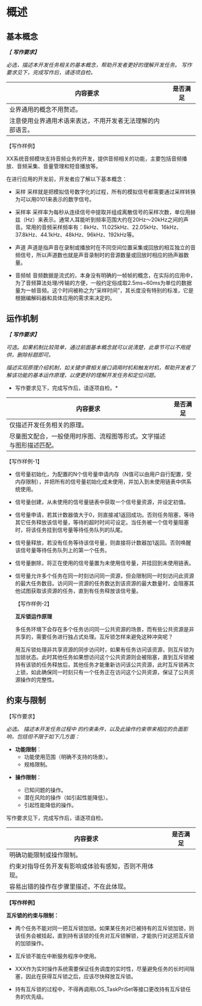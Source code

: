 # 概述

## 基本概念

*【 **写作要求】***

*必选，描述本开发任务相关的基本概念，帮助开发者更好的理解开发任务。* *写作要求见下，完成写作后，请逐项自检。*

| 内容要求 | 是否满足 |
| -------- | -------- |
| 业界通用的概念不用赘述。 |  |
| 注意使用业界通用术语来表达，不用开发者无法理解的内部语言。 |  |


【写作样例】


XX系统音频模块支持音频业务的开发，提供音频相关的功能，主要包括音频播放、音频采集、音量管理和短音播放等。


在进行应用的开发前，开发者应了解以下基本概念：


- 采样
  采样就是把模拟信号数字化的过程，所有的模拟信号都需要通过采样转换为可以用0101来表示的数字信号。

- 采样率
  采样率为每秒从连续信号中提取并组成离散信号的采样次数，单位用赫兹（Hz）来表示。通常人耳能听到频率范围大约在20Hz～20kHz之间的声音。常用的音频采样频率有：8kHz、11.025kHz、22.05kHz、16kHz、37.8kHz、44.1kHz、48kHz、96kHz、192kHz等。

- 声道
  声道是指声音在录制或播放时在不同空间位置采集或回放的相互独立的音频信号，所以声道数也就是声音录制时的音源数量或回放时相应的扬声器数量。

- 音频帧
  音频数据是流式的，本身没有明确的一帧帧的概念，在实际的应用中，为了音频算法处理/传输的方便，一般约定俗成取2.5ms~60ms为单位的数据量为一帧音频。这个时间被称之为“采样时间”，其长度没有特别的标准，它是根据编解码器和具体应用的需求来决定的。


## 运作机制

*【 **写作要求】***

*可选。如果机制比较简单，通过前面基本概念就可以说清楚，此章节可以不用提供，删除标题即可。*

*描述实现原理介绍机制，如关键步骤相关接口调用时机和触发时机，帮助开发者了解该功能的基本运作原理，以便更好的理解开发任务和定位问题。*

* 写作要求见下，完成写作后，请逐项自检。*

| 内容要求 | 是否满足 |
| -------- | -------- |
| 仅描述开发任务相关的原理。 |  |
| 尽量图文配合，一般使用时序图、流程图等形式。文字描述与图形描述匹配。 |  |

【写作样例-1】

- 信号量初始化，为配置的N个信号量申请内存（N值可以由用户自行配置，受内存限制），并把所有的信号量初始化成未使用，并加入到未使用链表中供系统使用。

- 信号量创建，从未使用的信号量链表中获取一个信号量资源，并设定初值。

- 信号量申请，若其计数器值大于0，则直接减1返回成功。否则任务阻塞，等待其它任务释放该信号量，等待的超时时间可设定。当任务被一个信号量阻塞时，将该任务挂到信号量等待任务队列的队尾。

- 信号量释放，若没有任务等待该信号量，则直接将计数器加1返回。否则唤醒该信号量等待任务队列上的第一个任务。

- 信号量删除，将正在使用的信号量置为未使用信号量，并挂回到未使用链表。

- 信号量允许多个任务在同一时刻访问同一资源，但会限制同一时刻访问此资源的最大任务数目。访问同一资源的任务数达到该资源的最大数量时，会阻塞其他试图获取该资源的任务，直到有任务释放该信号量。
  

  【写作样例-2】

  **互斥锁运作原理**

  多任务环境下会存在多个任务访问同一公共资源的场景，而有些公共资源是非共享的，需要任务进行独占式处理。互斥锁怎样来避免这种冲突呢？

  用互斥锁处理非共享资源的同步访问时，如果有任务访问该资源，则互斥锁为加锁状态。此时其他任务如果想访问这个公共资源则会被阻塞，直到互斥锁被持有该锁的任务释放后，其他任务才能重新访问该公共资源，此时互斥锁再次上锁，如此确保同一时刻只有一个任务正在访问这个公共资源，保证了公共资源操作的完整性。



## 约束与限制

【写作要求】

*必选。* *描述本开发任务过程中* *的约束条件，以及此操作约束带来相应的负面影响，包括但不限于如下几方面：*

- **功能限制**：  
  - 功能使用范围（明确不支持的场景）。
  - 规格限制。

* **操作限制**：

  * 已知问题的操作。
  * 潜在风险的操作（如引起性能降低）。
  * 引起性能降低的操作。

写作要求见下，完成写作后，请逐项自检。

| 内容要求 | 是否满足 |
| -------- | -------- |
| 明确功能限制或操作限制。 |  |
| 约束对指导任务开发有影响或体验有感知，否则不用体现。 |  |
| 容易出错的操作在步骤里描述，不在此体现。 |  |

**【写作样例】**

**互斥锁的约束与限制：**

- 两个任务不能对同一把互斥锁加锁。如果某任务对已被持有的互斥锁加锁，则该任务会被挂起，直到持有该锁的任务对互斥锁解锁，才能执行对这把互斥锁的加锁操作。

- 互斥锁不能在中断服务程序中使用。

- XXX作为实时操作系统需要保证任务调度的实时性，尽量避免任务的长时间阻塞，因此在获得互斥锁之后，应该尽快释放互斥锁。

- 持有互斥锁的过程中，不得再调用LOS_TaskPriSet等接口更改持有互斥锁任务的优先级。
